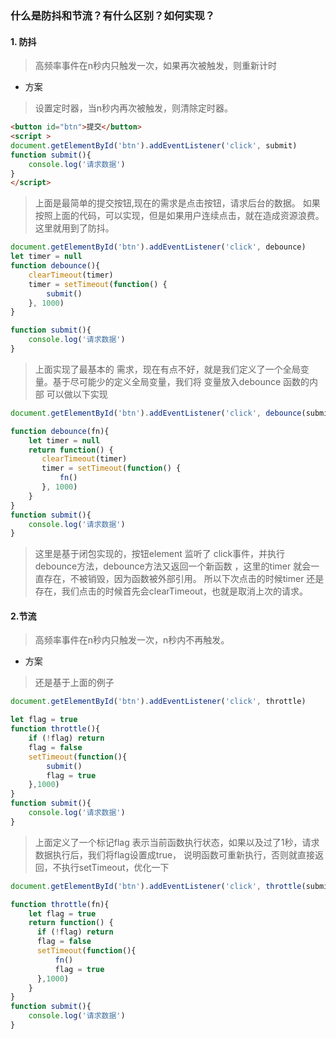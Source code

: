 ### 什么是防抖和节流？有什么区别？如何实现？
#### 1. 防抖
> 高频率事件在n秒内只触发一次，如果再次被触发，则重新计时
- 方案
> 设置定时器，当n秒内再次被触发，则清除定时器。
```html
<button id="btn">提交</button>
<script >
document.getElementById('btn').addEventListener('click', submit)
function submit(){
    console.log('请求数据')
}
</script>
```
> 上面是最简单的提交按钮,现在的需求是点击按钮，请求后台的数据。
> 如果按照上面的代码，可以实现，但是如果用户连续点击，就在造成资源浪费。这里就用到了防抖。
```javascript
document.getElementById('btn').addEventListener('click', debounce)
let timer = null
function debounce(){
    clearTimeout(timer)
    timer = setTimeout(function() {
        submit()
    }, 1000)
}

function submit(){
    console.log('请求数据')
}
```
> 上面实现了最基本的 需求，现在有点不好，就是我们定义了一个全局变量。基于尽可能少的定义全局变量，我们将
> 变量放入debounce 函数的内部
> 可以做以下实现
```javascript
document.getElementById('btn').addEventListener('click', debounce(submit))

function debounce(fn){
    let timer = null
    return function() {    
       clearTimeout(timer)
       timer = setTimeout(function() {
           fn()
       }, 1000)
    }
}
function submit(){
    console.log('请求数据')
}
```
> 这里是基于闭包实现的，按钮element 监听了 click事件，并执行debounce方法，debounce方法又返回一个新函数
> ，这里的timer 就会一直存在，不被销毁，因为函数被外部引用。
> 所以下次点击的时候timer 还是存在，我们点击的时候首先会clearTimeout，也就是取消上次的请求。


#### 2.节流
> 高频率事件在n秒内只触发一次，n秒内不再触发。
- 方案
> 还是基于上面的例子
```javascript
document.getElementById('btn').addEventListener('click', throttle)

let flag = true
function throttle(){
    if (!flag) return
    flag = false
    setTimeout(function(){
        submit()
        flag = true
    },1000)
}
function submit(){
    console.log('请求数据')
}
```
> 上面定义了一个标记flag 表示当前函数执行状态，如果以及过了1秒，请求数据执行后，我们将flag设置成true，
> 说明函数可重新执行，否则就直接返回，不执行setTimeout，优化一下

```javascript
document.getElementById('btn').addEventListener('click', throttle(submit))

function throttle(fn){
    let flag = true
    return function() {
      if (!flag) return
      flag = false
      setTimeout(function(){
          fn()
          flag = true
      },1000)
    }
}
function submit(){
    console.log('请求数据')
}
```